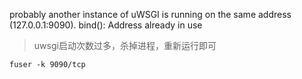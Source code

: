 probably another instance of uWSGI is running on the same address (127.0.0.1:9090). bind(): Address already in use

> uwsgi启动次数过多，杀掉进程，重新运行即可

`fuser -k 9090/tcp`
